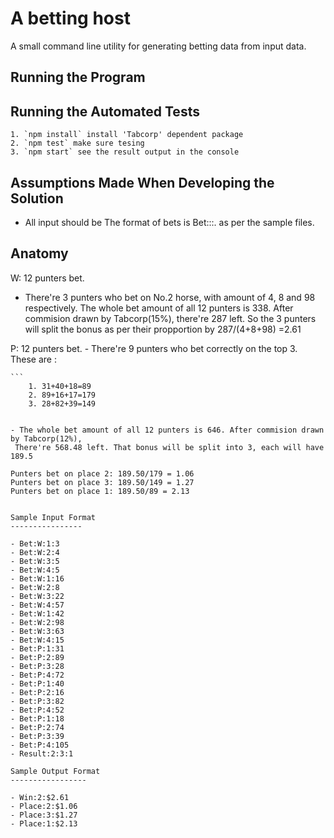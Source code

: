 A betting host
========================
A small command line utility for generating betting data from input data.

Running the Program
-------------------

Running the Automated Tests
---------------------------
```
1. `npm install` install 'Tabcorp' dependent package
2. `npm test` make sure tesing
3. `npm start` see the result output in the console
```

Assumptions Made When Developing the Solution
---------------------------------------------

- All input should be The format of bets is Bet:<product>:<selections>:<stake>. as per the sample files.

Anatomy
---------------------------------------------

W:  12 punters bet. 
   - There're 3 punters who bet on No.2 horse, with amount of 4, 8 and 98 respectively.
    The whole bet amount of all 12 punters is 338. After commision drawn by Tabcorp(15%), there're 287 left. 
    So the 3 punters will split the bonus as per their propportion by 287/(4+8+98) =2.61

P:  12 punters bet. 
	- There're 9 punters who bet correctly on the top 3. These are :
	
    ```
        1. 31+40+18=89
        2. 89+16+17=179
        3. 28+82+39=149
   ```
   
   - The whole bet amount of all 12 punters is 646. After commision drawn by Tabcorp(12%), 
    There're 568.48 left. That bonus will be split into 3, each will have 189.5 
	
Punters bet on place 2: 189.50/179 = 1.06	
Punters bet on place 3: 189.50/149 = 1.27
Punters bet on place 1: 189.50/89 = 2.13


Sample Input Format
----------------

 - Bet:W:1:3
 - Bet:W:2:4
 - Bet:W:3:5
 - Bet:W:4:5
 - Bet:W:1:16
 - Bet:W:2:8
 - Bet:W:3:22
 - Bet:W:4:57
 - Bet:W:1:42
 - Bet:W:2:98
 - Bet:W:3:63
 - Bet:W:4:15
 - Bet:P:1:31
 - Bet:P:2:89
 - Bet:P:3:28
 - Bet:P:4:72
 - Bet:P:1:40
 - Bet:P:2:16
 - Bet:P:3:82
 - Bet:P:4:52
 - Bet:P:1:18
 - Bet:P:2:74
 - Bet:P:3:39
 - Bet:P:4:105
 - Result:2:3:1 

Sample Output Format
-----------------

 - Win:2:$2.61
 - Place:2:$1.06
 - Place:3:$1.27
 - Place:1:$2.13 